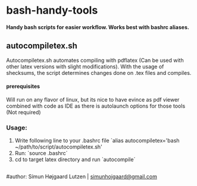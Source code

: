# bash-handy-tools
#### Handy bash scripts for easier workflow. Works best with bashrc aliases.

## autocompiletex.sh
Autocompiletex.sh automates compiling with pdflatex (Can be used with other latex versions with slight modifications).
With the usage of shecksums, the script determines changes done on .tex files and compiles. 

#### prerequisites
Will run on any flavor of linux, but its nice to have evince as pdf viewer combined with code as IDE as there is autolaunch options for those tools (Not required)
### Usage:
1. Write following line to your .bashrc file `alias autocompiletex='bash ~/path/to/script/autocompiletex.sh'
2. Run: `source .bashrc´
3. cd to target latex directory and run `autocompile´
##

#author: Símun Højgaard Lutzen | simunhojgaard@gmail.com
